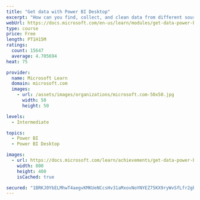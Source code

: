 ```yaml
---
title: "Get data with Power BI Desktop"
excerpt: "How can you find, collect, and clean data from different sources? Power BI is a tool for making sense of your data. You will learn tricks to make data-gathering easier."
webUrl: https://docs.microsoft.com/en-us/learn/modules/get-data-power-bi/
type: course
price: Free
length: PT1H15M
ratings:
  count: 15647
  average: 4.705694
heat: 75

provider:
  name: Microsoft Learn
  domain: microsoft.com
  images:
    - url: /assets/images/organizations/microsoft.com-50x50.jpg
      width: 50
      height: 50

levels:
  - Intermediate

topics:
  - Power BI
  - Power BI Desktop

images:
  - url: https://docs.microsoft.com/learn/achievements/get-data-power-bi-desktop-social.png
    width: 800
    height: 400
    isCached: true

secured: "1BRKJ0YbELMhwT4aegvKMKUeNCcsHv31aMxovNoYNYEZ75KX9ryWvSfLfr2gbHPWKq1oeOdek7TP+gGv4hcHcf4NTU0OUF5kj2HZHWZoIDDuBn0ztEhlp02EuSQ3UaL5gY0F8pQwXAlvTMqit6aXxCun0+x+qQXk6xNmDmoqGQBSvTU1bwONLJ4aEt2C5POd4/hDfeIIPm5/LZgrUe/H+nmgHGCl/k2QHBqLBdtmM9B2/EdQcaupxFEG0vofEpVsnBEh+qwv6S971Vrh+3rWrPbZ56i+/FIYvR8cwuWDSXNppSntApyrtjhH031Ewn651gmxJBf2DbTuq+fFYbYDnvYSqcslAQ8NGqUSjAp04Vm68pmwciRF/LV34ECAeataKGehtU9MhflF4HhchqXEsguYUcA2gnhJYMa8QkUrnj+ZXFLmu8LY2WkO4V8VRYPG;94n6PG0joe+avXd3uxAuvw=="
---
```


